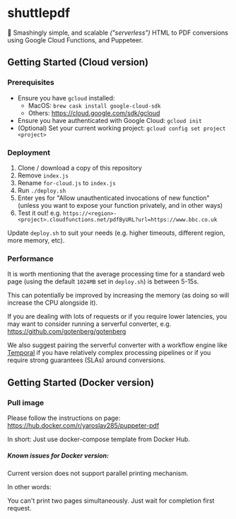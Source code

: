 # shuttlepdf

📃 Smashingly simple, and scalable _("serverless")_ HTML to PDF conversions using Google Cloud Functions, and Puppeteer.


## Getting Started (Cloud version)

### Prerequisites

- Ensure you have `gcloud` installed:
    - MacOS: `brew cask install google-cloud-sdk`
    - Others: https://cloud.google.com/sdk/gcloud
- Ensure you have authenticated with Google Cloud: `gcloud init`
- (Optional) Set your current working project: `gcloud config set project <project>`

### Deployment

1. Clone / download a copy of this repository
2. Remove `index.js`
3. Rename `for-cloud.js` to `index.js`
4. Run `./deploy.sh`
5. Enter yes for "Allow unauthenticated invocations of new function" (unless you want to expose your function privately, and in other ways)
6. Test it out! e.g. `https://<region>-<project>.cloudfunctions.net/pdfByURL?url=https://www.bbc.co.uk`

Update `deploy.sh` to suit your needs (e.g. higher timeouts, different region, more memory, etc).

### Performance

It is worth mentioning that the average processing time for a standard web page (using the default `1024MB` set in `deploy.sh`) is between 5-15s.

This can potentially be improved by increasing the memory (as doing so will increase the CPU alongside it).

If you are dealing with lots of requests or if you require lower latencies, you may want to consider running a serverful converter, e.g. https://github.com/gotenberg/gotenberg

We also suggest pairing the serverful converter with a workflow engine like [Temporal](https://temporal.io/) if you have relatively complex processing pipelines or if you require strong guarantees (SLAs) around conversions.

## Getting Started (Docker version)

### Pull image

Please follow the instructions on page: https://hub.docker.com/r/yaroslav285/puppeter-pdf

In short:
Just use docker-compose template from Docker Hub.

##### Known issues for Docker version:

Current version does not support parallel printing mechanism.

In other words:

You can't print two pages simultaneously. Just wait for completion first request.
